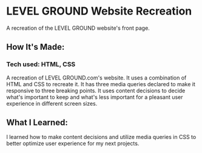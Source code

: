 # LEVEL GROUND Website Recreation
A recreation of the LEVEL GROUND website's front page.



## How It's Made:
### Tech used: HTML, CSS

A recreation of LEVEL GROUND.com's website. It uses a combination of HTML and CSS to recreate it. It has three media queries declared to make it responsive to three breaking points. It uses content decisions to decide what's important to keep and what's less important for a pleasant user experience in different screen sizes.


## What I Learned:
I learned how to make content decisions and utilize media queries in CSS to better optimize user experience for my next projects.
